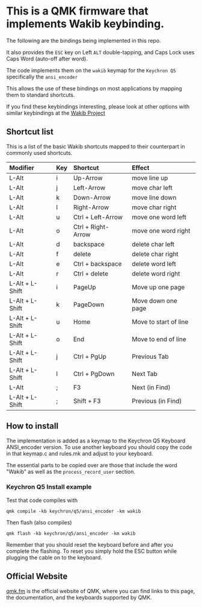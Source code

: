 # This is a QMK firmware that implements Wakib keybinding.

The following are the bindings being implemented in this repo.

It also provides the `ESC` key on Left `ALT` double-tapping, and Caps Lock uses Caps Word (auto-off after word).

The code implements them on the `wakib` keymap for the `Keychron Q5` specifically the `ansi_encoder`

This allows the use of these bindings on most applications by mapping them to standard shortcuts.

If you find these keybindings interesting, please look at other options with similar keybindings at the [Wakib Project](https://github.com/darkstego/wakib-project)

## Shortcut list

This is a list of the basic Wakib shortcuts mapped to their counterpart in commonly used shortcuts.

| Modifier        | Key | Shortcut           | Effect                |
|:----------------|:----|:-------------------|:----------------------|
| L-Alt           | i   | Up-Arrow           | move line up          |
| L-Alt           | j   | Left-Arrow         | move char left        |
| L-Alt           | k   | Down-Arrow         | move line down        |
| L-Alt           | l   | Right-Arrow        | move char right       |
| L-Alt           | u   | Ctrl + Left-Arrow  | move one word left    |
| L-Alt           | o   | Ctrl + Right-Arrow | move one word right   |
| L-Alt           | d   | backspace          | delete char left      |
| L-Alt           | f   | delete             | delete char right     |
| L-Alt           | e   | Ctrl + backspace   | delete word left      |
| L-Alt           | r   | Ctrl + delete      | delete word right     |
| L-Alt + L-Shift | i   | PageUp             | Move up one page      |
| L-Alt + L-Shift | k   | PageDown           | Move down one page    |
| L-Alt + L-Shift | u   | Home               | Move to start of line |
| L-Alt + L-Shift | o   | End                | Move to end of line   |
| L-Alt + L-Shift | j   | Ctrl + PgUp        | Previous Tab          |
| L-Alt + L-Shift | l   | Ctrl + PgDown      | Next Tab              |
| L-Alt           | ;   | F3                 | Next (in Find)        |
| L-Alt + L-Shift | ;   | Shift + F3         | Previous (in Find)    |



## How to install

The implementation is added as a keymap to the Keychron Q5 Keyboard ANSI_encoder version. To use another keyboard you should copy the code in that keymap.c and rules.mk and adjust to your keyboard. 

The essential parts to be copied over are those that include the word "Wakib" as well as the `process_record_user` section. 

### Keychron Q5 Install example 

Test that code compiles with 

`qmk compile -kb keychron/q5/ansi_encoder -km wakib`

Then flash (also compiles)

`qmk flash -kb keychron/q5/ansi_encoder -km wakib`

Remember that you should reset the keyboard before and after you complete the flashing. To reset you simply hold the ESC button while plugging the cable on to the keyboard. 


## Official Website

[qmk.fm](https://qmk.fm) is the official website of QMK, where you can find links to this page, the documentation, and the keyboards supported by QMK.

